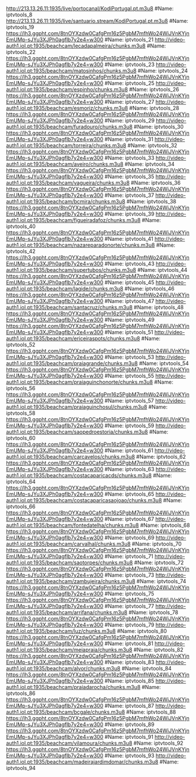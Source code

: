http://213.13.26.11:1935/live/portocanal/KodiPortugal.pt.m3u8 #Name: iptvtools_8
http://213.13.26.11:1935/live/santuario.stream/KodiPortugal.pt.m3u8 #Name: iptvtools_19
https://lh3.ggpht.com/8tnOYXzdw0CafgPm16z5PgbM7mfhWo24WiJVnKYjnEmUMp-sJYu3XJPh0agflb7y2e4=w300 #Name: iptvtools_21
http://video-auth1.iol.pt:1935/beachcam/lecadapalmeira/chunks.m3u8 #Name: iptvtools_22
https://lh3.ggpht.com/8tnOYXzdw0CafgPm16z5PgbM7mfhWo24WiJVnKYjnEmUMp-sJYu3XJPh0agflb7y2e4=w300 #Name: iptvtools_23
http://video-auth1.iol.pt:1935/beachcam/matosinhos/chunks.m3u8 #Name: iptvtools_24
https://lh3.ggpht.com/8tnOYXzdw0CafgPm16z5PgbM7mfhWo24WiJVnKYjnEmUMp-sJYu3XJPh0agflb7y2e4=w300 #Name: iptvtools_25
http://video-auth1.iol.pt:1935/beachcam/espinho/chunks.m3u8 #Name: iptvtools_26
https://lh3.ggpht.com/8tnOYXzdw0CafgPm16z5PgbM7mfhWo24WiJVnKYjnEmUMp-sJYu3XJPh0agflb7y2e4=w300 #Name: iptvtools_27
http://video-auth1.iol.pt:1935/beachcam/esmoriz/chunks.m3u8 #Name: iptvtools_28
https://lh3.ggpht.com/8tnOYXzdw0CafgPm16z5PgbM7mfhWo24WiJVnKYjnEmUMp-sJYu3XJPh0agflb7y2e4=w300 #Name: iptvtools_29
http://video-auth1.iol.pt:1935/beachcam/furadouro/chunks.m3u8 #Name: iptvtools_30
https://lh3.ggpht.com/8tnOYXzdw0CafgPm16z5PgbM7mfhWo24WiJVnKYjnEmUMp-sJYu3XJPh0agflb7y2e4=w300 #Name: iptvtools_31
http://video-auth1.iol.pt:1935/beachcam/torreira/chunks.m3u8 #Name: iptvtools_32
https://lh3.ggpht.com/8tnOYXzdw0CafgPm16z5PgbM7mfhWo24WiJVnKYjnEmUMp-sJYu3XJPh0agflb7y2e4=w300 #Name: iptvtools_33
http://video-auth1.iol.pt:1935/beachcam/aveiro/chunks.m3u8 #Name: iptvtools_34
https://lh3.ggpht.com/8tnOYXzdw0CafgPm16z5PgbM7mfhWo24WiJVnKYjnEmUMp-sJYu3XJPh0agflb7y2e4=w300 #Name: iptvtools_35
http://video-auth1.iol.pt:1935/beachcam/vagueira/chunks.m3u8 #Name: iptvtools_36
https://lh3.ggpht.com/8tnOYXzdw0CafgPm16z5PgbM7mfhWo24WiJVnKYjnEmUMp-sJYu3XJPh0agflb7y2e4=w300 #Name: iptvtools_37
http://video-auth1.iol.pt:1935/beachcam/bcmira/chunks.m3u8 #Name: iptvtools_38
https://lh3.ggpht.com/8tnOYXzdw0CafgPm16z5PgbM7mfhWo24WiJVnKYjnEmUMp-sJYu3XJPh0agflb7y2e4=w300 #Name: iptvtools_39
http://video-auth1.iol.pt:1935/beachcam/figueiradafoz/chunks.m3u8 #Name: iptvtools_40
https://lh3.ggpht.com/8tnOYXzdw0CafgPm16z5PgbM7mfhWo24WiJVnKYjnEmUMp-sJYu3XJPh0agflb7y2e4=w300 #Name: iptvtools_41
http://video-auth1.iol.pt:1935/beachcam/nazareparadonorte/chunks.m3u8 #Name: iptvtools_42
https://lh3.ggpht.com/8tnOYXzdw0CafgPm16z5PgbM7mfhWo24WiJVnKYjnEmUMp-sJYu3XJPh0agflb7y2e4=w300 #Name: iptvtools_43
http://video-auth1.iol.pt:1935/beachcam/supertubos/chunks.m3u8 #Name: iptvtools_44
https://lh3.ggpht.com/8tnOYXzdw0CafgPm16z5PgbM7mfhWo24WiJVnKYjnEmUMp-sJYu3XJPh0agflb7y2e4=w300 #Name: iptvtools_45
http://video-auth1.iol.pt:1935/beachcam/lagide/chunks.m3u8 #Name: iptvtools_46
https://lh3.ggpht.com/8tnOYXzdw0CafgPm16z5PgbM7mfhWo24WiJVnKYjnEmUMp-sJYu3XJPh0agflb7y2e4=w300 #Name: iptvtools_47
http://video-auth1.iol.pt:1935/beachcam/santacruz/chunks.m3u8 #Name: iptvtools_48
https://lh3.ggpht.com/8tnOYXzdw0CafgPm16z5PgbM7mfhWo24WiJVnKYjnEmUMp-sJYu3XJPh0agflb7y2e4=w300 #Name: iptvtools_49
https://lh3.ggpht.com/8tnOYXzdw0CafgPm16z5PgbM7mfhWo24WiJVnKYjnEmUMp-sJYu3XJPh0agflb7y2e4=w300 #Name: iptvtools_51
http://video-auth1.iol.pt:1935/beachcam/ericeiraspots/chunks.m3u8 #Name: iptvtools_52
https://lh3.ggpht.com/8tnOYXzdw0CafgPm16z5PgbM7mfhWo24WiJVnKYjnEmUMp-sJYu3XJPh0agflb7y2e4=w300 #Name: iptvtools_53
http://video-auth1.iol.pt:1935/beachcam/praiagrande/chunks.m3u8 #Name: iptvtools_54
https://lh3.ggpht.com/8tnOYXzdw0CafgPm16z5PgbM7mfhWo24WiJVnKYjnEmUMp-sJYu3XJPh0agflb7y2e4=w300 #Name: iptvtools_55
http://video-auth1.iol.pt:1935/beachcam/praiaguinchonorte/chunks.m3u8 #Name: iptvtools_56
https://lh3.ggpht.com/8tnOYXzdw0CafgPm16z5PgbM7mfhWo24WiJVnKYjnEmUMp-sJYu3XJPh0agflb7y2e4=w300 #Name: iptvtools_57
http://video-auth1.iol.pt:1935/beachcam/praiaguinchosul/chunks.m3u8 #Name: iptvtools_58
https://lh3.ggpht.com/8tnOYXzdw0CafgPm16z5PgbM7mfhWo24WiJVnKYjnEmUMp-sJYu3XJPh0agflb7y2e4=w300 #Name: iptvtools_59
http://video-auth1.iol.pt:1935/beachcam/saopedroestoria/chunks.m3u8 #Name: iptvtools_60
https://lh3.ggpht.com/8tnOYXzdw0CafgPm16z5PgbM7mfhWo24WiJVnKYjnEmUMp-sJYu3XJPh0agflb7y2e4=w300 #Name: iptvtools_61
http://video-auth1.iol.pt:1935/beachcam/carcavelos/chunks.m3u8 #Name: iptvtools_62
https://lh3.ggpht.com/8tnOYXzdw0CafgPm16z5PgbM7mfhWo24WiJVnKYjnEmUMp-sJYu3XJPh0agflb7y2e4=w300 #Name: iptvtools_63
http://video-auth1.iol.pt:1935/beachcam/costacaparicacds/chunks.m3u8 #Name: iptvtools_64
https://lh3.ggpht.com/8tnOYXzdw0CafgPm16z5PgbM7mfhWo24WiJVnKYjnEmUMp-sJYu3XJPh0agflb7y2e4=w300 #Name: iptvtools_65
http://video-auth1.iol.pt:1935/beachcam/costacaparicasaojoao/chunks.m3u8 #Name: iptvtools_66
https://lh3.ggpht.com/8tnOYXzdw0CafgPm16z5PgbM7mfhWo24WiJVnKYjnEmUMp-sJYu3XJPh0agflb7y2e4=w300 #Name: iptvtools_67
http://video-auth1.iol.pt:1935/beachcam/fontedatelha/chunks.m3u8 #Name: iptvtools_68
https://lh3.ggpht.com/8tnOYXzdw0CafgPm16z5PgbM7mfhWo24WiJVnKYjnEmUMp-sJYu3XJPh0agflb7y2e4=w300 #Name: iptvtools_69
http://video-auth1.iol.pt:1935/beachcam/carvalhal/chunks.m3u8 #Name: iptvtools_70
https://lh3.ggpht.com/8tnOYXzdw0CafgPm16z5PgbM7mfhWo24WiJVnKYjnEmUMp-sJYu3XJPh0agflb7y2e4=w300 #Name: iptvtools_71
http://video-auth1.iol.pt:1935/beachcam/saotorpes/chunks.m3u8 #Name: iptvtools_72
https://lh3.ggpht.com/8tnOYXzdw0CafgPm16z5PgbM7mfhWo24WiJVnKYjnEmUMp-sJYu3XJPh0agflb7y2e4=w300 #Name: iptvtools_73
http://video-auth1.iol.pt:1935/beachcam/zambujeira/chunks.m3u8 #Name: iptvtools_74
https://lh3.ggpht.com/8tnOYXzdw0CafgPm16z5PgbM7mfhWo24WiJVnKYjnEmUMp-sJYu3XJPh0agflb7y2e4=w300 #Name: iptvtools_75
https://lh3.ggpht.com/8tnOYXzdw0CafgPm16z5PgbM7mfhWo24WiJVnKYjnEmUMp-sJYu3XJPh0agflb7y2e4=w300 #Name: iptvtools_77
http://video-auth1.iol.pt:1935/beachcam/arrifana/chunks.m3u8 #Name: iptvtools_78
https://lh3.ggpht.com/8tnOYXzdw0CafgPm16z5PgbM7mfhWo24WiJVnKYjnEmUMp-sJYu3XJPh0agflb7y2e4=w300 #Name: iptvtools_79
http://video-auth1.iol.pt:1935/beachcam/luz/chunks.m3u8 #Name: iptvtools_80
https://lh3.ggpht.com/8tnOYXzdw0CafgPm16z5PgbM7mfhWo24WiJVnKYjnEmUMp-sJYu3XJPh0agflb7y2e4=w300 #Name: iptvtools_81
http://video-auth1.iol.pt:1935/beachcam/meiapraia/chunks.m3u8 #Name: iptvtools_82
https://lh3.ggpht.com/8tnOYXzdw0CafgPm16z5PgbM7mfhWo24WiJVnKYjnEmUMp-sJYu3XJPh0agflb7y2e4=w300 #Name: iptvtools_83
http://video-auth1.iol.pt:1935/beachcam/alvor/chunks.m3u8 #Name: iptvtools_84
https://lh3.ggpht.com/8tnOYXzdw0CafgPm16z5PgbM7mfhWo24WiJVnKYjnEmUMp-sJYu3XJPh0agflb7y2e4=w300 #Name: iptvtools_85
http://video-auth1.iol.pt:1935/beachcam/praiadarocha/chunks.m3u8 #Name: iptvtools_86
https://lh3.ggpht.com/8tnOYXzdw0CafgPm16z5PgbM7mfhWo24WiJVnKYjnEmUMp-sJYu3XJPh0agflb7y2e4=w300 #Name: iptvtools_87
http://video-auth1.iol.pt:1935/beachcam/bcgale/chunks.m3u8 #Name: iptvtools_88
https://lh3.ggpht.com/8tnOYXzdw0CafgPm16z5PgbM7mfhWo24WiJVnKYjnEmUMp-sJYu3XJPh0agflb7y2e4=w300 #Name: iptvtools_89
https://lh3.ggpht.com/8tnOYXzdw0CafgPm16z5PgbM7mfhWo24WiJVnKYjnEmUMp-sJYu3XJPh0agflb7y2e4=w300 #Name: iptvtools_91
http://video-auth1.iol.pt:1935/beachcam/vilamoura/chunks.m3u8 #Name: iptvtools_92
https://lh3.ggpht.com/8tnOYXzdw0CafgPm16z5PgbM7mfhWo24WiJVnKYjnEmUMp-sJYu3XJPh0agflb7y2e4=w300 #Name: iptvtools_93
http://video-auth1.iol.pt:1935/beachcam/madeirajardimdomar/chunks.m3u8 #Name: iptvtools_94
